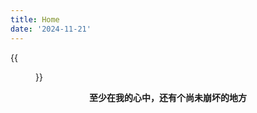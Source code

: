 ```yaml
---
title: Home
date: '2024-11-21'
---
```


{{<figure src="https://upload.wikimedia.org/wikipedia/commons/c/c1/Google_Scholar_home_page.png" title="technophile" width="450">}}

<center><strong>至少在我的心中，还有个尚未崩坏的地方</strong></center>